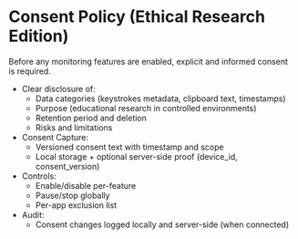 # Consent Policy (Ethical Research Edition)

Before any monitoring features are enabled, explicit and informed consent is required.

- Clear disclosure of:
  - Data categories (keystrokes metadata, clipboard text, timestamps)
  - Purpose (educational research in controlled environments)
  - Retention period and deletion
  - Risks and limitations
- Consent Capture:
  - Versioned consent text with timestamp and scope
  - Local storage + optional server-side proof (device_id, consent_version)
- Controls:
  - Enable/disable per-feature
  - Pause/stop globally
  - Per-app exclusion list
- Audit:
  - Consent changes logged locally and server-side (when connected)
